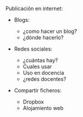 Publicación en internet:

* Blogs:
	* ¿como hacer un blog?
	* ¿dónde hacerlo?

* Redes sociales:
	* ¿cuántas hay?
	* Cuales usar
	* Uso en docencia
	* ¿redes docentes?
	
* Compartir ficheros:
	* Dropbox
	* Alojamiento web
	